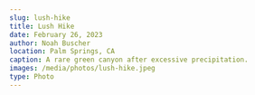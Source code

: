 ```yaml
---
slug: lush-hike
title: Lush Hike
date: February 26, 2023
author: Noah Buscher
location: Palm Springs, CA
caption: A rare green canyon after excessive precipitation.
images: /media/photos/lush-hike.jpeg
type: Photo
---
```

